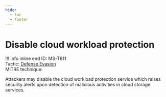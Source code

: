 ```yaml
---
hide:
  - toc
  - footer
---
```


# Disable cloud workload protection

!!! info inline end
    ID: MS-T811<br>
    Tactic: [Defense Evasion](../tactics/DefenseEvasion/index.md) <br>
    MITRE technique: 

Attackers may disable the cloud workload protection service which raises security alerts upon detection of malicious activities in cloud storage services. 
